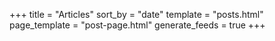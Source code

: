 +++
title = "Articles"
sort_by = "date"
template = "posts.html"
page_template = "post-page.html"
generate_feeds = true
+++
